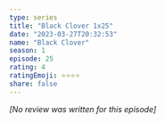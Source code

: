 ```yaml
---
type: series
title: "Black Clover 1x25"
date: "2023-03-27T20:32:53"
name: "Black Clover"
season: 1
episode: 25
rating: 4
ratingEmoji: ⭐️⭐️⭐️⭐️
share: false
---
```


*[No review was written for this episode]*
